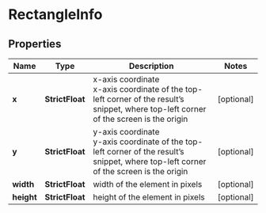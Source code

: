 # RectangleInfo


## Properties

| Name | Type | Description | Notes |
|------------ | ------------- | ------------- | -------------|
**x** | **StrictFloat** | x-axis coordinate<br>x-axis coordinate of the top-left corner of the result’s snippet, where top-left corner of the screen is the origin |[optional]|
**y** | **StrictFloat** | y-axis coordinate<br>y-axis coordinate of the top-left corner of the result’s snippet, where top-left corner of the screen is the origin |[optional]|
**width** | **StrictFloat** | width of the element in pixels |[optional]|
**height** | **StrictFloat** | height of the element in pixels |[optional]|